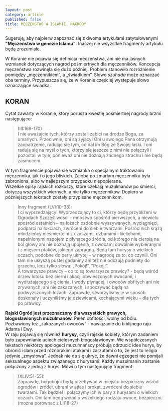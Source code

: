 ```yaml
---
layout: post
category: article
published: false
title: MĘCZEŃSTWO W ISLAMIE. NAGRODY
---
```

Sugeruję, aby najpierw zapoznać się z dwoma artykułami zatytułowanymi **"Męczeństwo w genezie Islamu"**. Inaczej nie wsyzstkie fragmenty artykułu będą zrozumiałe.

W Koranie nie pojawia się definicja męczeństwa, ani nie ma jasnych wzmianek dotyczących nagród pośmiertnych dla męczenników. Koncepcja męczeństwa rozwinęła się dużo później. 
Problem stanowiło rozróżnienie pomiędzy „męczennikiem”, a „świadkiem”. Słowo _szuhada_ może oznaczać oba terminy. Przypuszcza się, że w Koranie częściej występuje słowo oznaczające świadka.      

## KORAN
Cytat zawarty w Koranie, który porusza kwestię pośmiertnej nagrody brzmi następująco: 

> (III:169-170)                     
 I nie uważajcie tych, którzy zostali zabici na drodze Boga, za umarłych. Przeciwnie, oni są żyjący! Oni u swojego Pana otrzymują zaopatrzenie, radując się tym, co dał im Bóg ze Swojej łaski. I oni radują się na myśl o tych, którzy się jeszcze z nimi nie połączyli i pozostali w tyle, ponieważ oni nie doznają żadnego strachu i nie będą zasmuceni.       

W tym fragmencie pojawia się wzmianka o specjalnym traktowaniu męczennika, jak i o jego bliskich. Żałoba po zmarłym męczenniku była zabroniona, albo w najlepszym przypadku niepopierana.                        
Wszelkie opisy rajskich rozkoszy, które czekają muzułmanów po śmierci, dotyczą wszystkich wiernych, a nie tylko męczenników. Dopiero w późniejszych tekstach zostały przypisane męczennikom.

> Inny fragment (LVI:10-38):          
I ci wyprzedzający! Wyprzedzający to ci, którzy będę przybliżeni w Ogrodach Szczęśliwości – mnóstwo spośród pierwszych, a niewielu spośród ostatnich – na łożach ozdobnie wyszywanych, wyciągnięci, podparci na łokciach, zwróceni do siebie twarzami. Pośród nich krążą młodzieńcy nieśmiertelni z czaszami, dzbanami i kielichami, napełnionymi napojem z płynącego źródła, od którego nie cierpią na ból głowy ani nie doznają upojenia, z owocami dowolnie wybieranymi i z mięsem ptaków, jakiego zapragną. Będą tam hurysy o wielkich oczach, podobne do perły ukrytej – w nagrodę za to, co czynili. Oni tam nie usłyszą pustej gadaniny ani też nie odczują podniety do grzechu, lecz tylko słowa: „Pokój!”, ”Pokój!”.        
A towarzysze prawicy – co to są towarzysze prawicy? - będą wśród drzew lotosu bez cierni i akacji obwieszonych owocami, i wydłużającego się cienia, i wody płynącej, i owoców obfitych ani nie zrywanych, ani nie zakazanych, i spoczywać będą na podwyższonych łożach. Zaprawdę, stworzyliśmy je w sposób doskonały i uczyniliśmy je dziewicami, kochającymi wieku – dla tych po prawicy.         

**Rajski Ogród jest przeznaczony dla wszystkich prawych, błogosławionych muzułmanów.** Pełen obfitości, wolny od bólu. Pozbawiony też „zakazanych owoców” - nawiązanie do biblijnego raju Adama i Ewy.          
W raju pojawią się również **hurysy**, czyli rajskie kobiety, którym zadaniem było zapewnianie uciech cielesnych błogosławionym. We współczesnych tekstach niektórzy apologeci muzułmańscy próbują odrzucić idee hurys, by obronić islam przed różnorakimi atakami i zarzutami o to, że jest to religia jedynie „zmysłowa”. Jednak nie da się ukryć, że dawni egzegeci nie pomijali seksualnego aspektu związanego z hurysami. Każdy muzułmanin zostanie połączony z jedną z hurys. Mówi o tym następujący fragment:         

> (XLIV:51-55):            
Zaprawdę, bogobojni będą przebywać w miejscu bezpieczny wśród ogrodów i źródeł, ubrani w atłas i brokat, zwróceni do siebie twarzami. Tak będzie! I połączymy ich w pary z hurysami o wielkich oczach. Oni tam będą wołać o wszelkiego rodzaju owoce, bezpieczni.           
(można porównać z LII18-27)        



